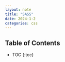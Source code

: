 ```yaml
---
layout: note
title: "SASS"
date: 2024-1-2
categories: css
---
```


## Table of Contents

- TOC
{:toc}
